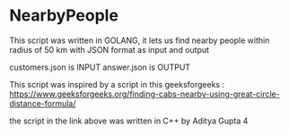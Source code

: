 # NearbyPeople

This script was written in GOLANG, it lets us find nearby people within radius of 50 km with JSON format as input and output

customers.json is INPUT
answer.json is OUTPUT

This script was inspired by a script in this geeksforgeeks :
https://www.geeksforgeeks.org/finding-cabs-nearby-using-great-circle-distance-formula/

the script in the link above was written in C++ by Aditya Gupta 4
